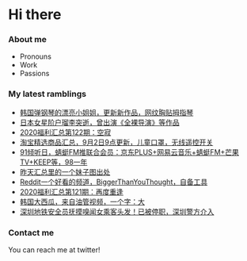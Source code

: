 # Hi there 

### About me
- Pronouns
- Work
- Passions 

### My latest ramblings
<!-- BLOGPOSTS:START -->
- [韩国弹钢琴的漂亮小姐姐，更新新作品，网纹胸贴拇指琴](https://fuliba2020.net/leezy.html)
- [日本女星阶户瑠李突逝，曾出演《全裸导演》等作品](https://fuliba2020.net/ruriponta.html)
- [2020福利汇总第122期：空寂](https://fuliba2020.net/2020122.html)
- [淘宝精选商品汇总，9月2日9点更新，儿童口罩，无线遥控开关](https://fuliba2020.net/99.html)
- [91倾听日，蜻蜓FM推联合会员：京东PLUS+网易云音乐+蜻蜓FM+芒果TV+KEEP等，98一年](https://fuliba2020.net/qingting.html)
- [昨天汇总里的一个妹子图出处](https://fuliba2020.net/jeonjisu92.html)
- [Reddit一个好看的频道，BiggerThanYouThought，自备工具](https://fuliba2020.net/biggerthanyouthought.html)
- [2020福利汇总第121期：再度重逢](https://fuliba2020.net/2020121.html)
- [韩国大西瓜，来自油管视频，一个字：大](https://fuliba2020.net/velvet-tube.html)
- [深圳地铁安全员抚摸嗅闻女乘客头发！已被停职，深圳警方介入](https://fuliba2020.net/ditiechihan.html)
<!-- BLOGPOSTS:END -->

### Contact me
You can reach me at twitter!

